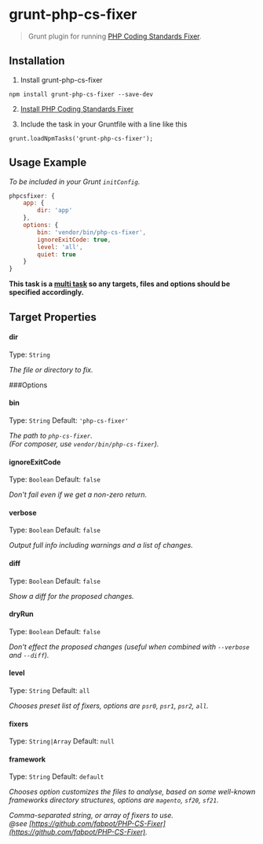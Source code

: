 # grunt-php-cs-fixer

> Grunt plugin for running [PHP Coding Standards Fixer](https://github.com/fabpot/PHP-CS-Fixer).

## Installation

1. Install grunt-php-cs-fixer
```
npm install grunt-php-cs-fixer --save-dev
```

2. [Install PHP Coding Standards Fixer](https://github.com/fabpot/PHP-CS-Fixer)

3. Include the task in your Gruntfile with a line like this
```
grunt.loadNpmTasks('grunt-php-cs-fixer');
```

## Usage Example

_To be included in your Grunt `initConfig`._

```js
phpcsfixer: {
	app: {
		dir: 'app'
	},
	options: {
		bin: 'vendor/bin/php-cs-fixer',
		ignoreExitCode: true,
		level: 'all',
		quiet: true
	}
}
```

__This task is a [multi task][] so any targets, files and options should be specified accordingly.__

[multi task]: https://github.com/gruntjs/grunt/wiki/Configuring-tasks

## Target Properties

#### dir
Type: `String`

_The file or directory to fix._

###Options

#### bin
Type: `String`  Default: `'php-cs-fixer'`

_The path to `php-cs-fixer`._  
_(For composer, use `vendor/bin/php-cs-fixer`)._

#### ignoreExitCode
Type: `Boolean` Default: `false`

_Don't fail even if we get a non-zero return._

#### verbose
Type: `Boolean` Default: `false`

_Output full info including warnings and a list of changes._

#### diff
Type: `Boolean` Default: `false`

_Show a diff for the proposed changes._

#### dryRun
Type: `Boolean` Default: `false`

_Don't effect the proposed changes (useful when combined with `--verbose` and `--diff`)._

#### level
Type: `String` Default: `all`

_Chooses preset list of fixers, options are `psr0`, `psr1`, `psr2`, `all`._

#### fixers
Type: `String|Array` Default: `null`

#### framework
Type: `String` Default: `default`

_Chooses option customizes the files to analyse, based on some well-known frameworks directory structures, options are `magento`, `sf20`, `sf21`._

_Comma-separated string, or array of fixers to use._  
_@see [https://github.com/fabpot/PHP-CS-Fixer](https://github.com/fabpot/PHP-CS-Fixer)._
